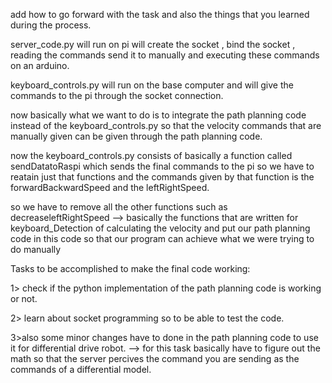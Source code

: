 add how to go forward with the task and also the things that you learned during
the process.

server_code.py will run on pi will create the socket , bind the socket , reading the commands send it to manually and executing these commands on an arduino.

keyboard_controls.py will run on the base computer and will give the commands to the pi through the socket connection.

now basically what we want to do is to integrate the path planning code instead of the keyboard_controls.py so that the velocity commands that are manually given can be given through the path planning code.

now the keyboard_controls.py consists of basically a function called sendDatatoRaspi which sends the final commands to the pi so we have to reatain just that functions and the commands given by that function is
the forwardBackwardSpeed and the leftRightSpeed.

so we have to remove all the other functions such as decreaseleftRightSpeed --> basically the functions that are written for keyboard_Detection of calculating the velocity and put our path planning code in this
code so that our program can achieve what we were trying to do manually

Tasks to be accomplished to make the final code working:


1> check if the python implementation of the path planning code is working or not.

2> learn about socket programming so to be able to test the code.


3>also some minor changes have to done in the path planning code to use it for differential drive robot.
    --> for this task basically have to figure out the math so that the server percives the command you are sending as the commands of a differential model.

